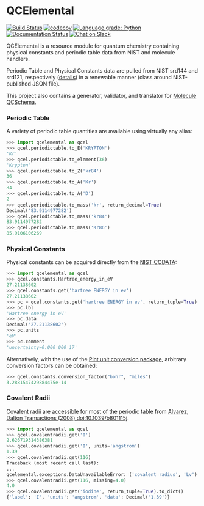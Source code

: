 # QCElemental

[![Build Status](https://travis-ci.org/MolSSI/QCElemental.svg?branch=master)](https://travis-ci.org/MolSSI/QCElemental)
[![codecov](https://codecov.io/gh/MolSSI/QCElemental/branch/master/graph/badge.svg)](https://codecov.io/gh/MolSSI/QCElemental)
[![Language grade: Python](https://img.shields.io/lgtm/grade/python/g/MolSSI/QCElemental.svg?logo=lgtm&logoWidth=18)](https://lgtm.com/projects/g/MolSSI/QCElemental/context:python)
[![Documentation Status](https://readthedocs.org/projects/qcelemental/badge/?version=latest)](https://qcelemental.readthedocs.io/en/latest/?badge=latest)
[![Chat on Slack](https://img.shields.io/badge/chat-on_slack-green.svg?longCache=true&style=flat&logo=slack)](https://join.slack.com/t/qcdb/shared_invite/enQtNDIzNTQ2OTExODk0LWM3OTgxN2ExYTlkMTlkZjA0OTExZDlmNGRlY2M4NWJlNDlkZGQyYWUxOTJmMzc3M2VlYzZjMjgxMDRkYzFmOTE)

QCElemental is a resource module for quantum chemistry containing physical
constants and periodic table data from NIST and molecule handlers.

Periodic Table and Physical Constants data are pulled from NIST srd144 and
srd121, respectively ([details](nist_data/README.md)) in a renewable manner
(class around NIST-published JSON file).

This project also contains a generator, validator, and translator for [Molecule
QCSchema](https://molssi-qc-schema.readthedocs.io/en/latest/auto_topology.html).

### Periodic Table

A variety of periodic table quantities are available using virtually any alias:

```python
>>> import qcelemental as qcel
>>> qcel.periodictable.to_E('KRYPTON')
'Kr'
>>> qcel.periodictable.to_element(36)
'Krypton'
>>> qcel.periodictable.to_Z('kr84')
36
>>> qcel.periodictable.to_A('Kr')
84
>>> qcel.periodictable.to_A('D')
2
>>> qcel.periodictable.to_mass('kr', return_decimal=True)
Decimal('83.9114977282')
>>> qcel.periodictable.to_mass('kr84')
83.9114977282
>>> qcel.periodictable.to_mass('Kr86')
85.9106106269
```

### Physical Constants

Physical constants can be acquired directly from the [NIST CODATA](https://physics.nist.gov/cuu/Constants/Table/allascii.txt):

```python
>>> import qcelemental as qcel
>>> qcel.constants.Hartree_energy_in_eV
27.21138602
>>> qcel.constants.get('hartree ENERGY in ev')
27.21138602
>>> pc = qcel.constants.get('hartree ENERGY in ev', return_tuple=True)
>>> pc.lbl
'Hartree energy in eV'
>>> pc.data
Decimal('27.21138602')
>>> pc.units
'eV'
>>> pc.comment
'uncertainty=0.000 000 17'
```

Alternatively, with the use of the [Pint unit conversion package](https://pint.readthedocs.io/en/latest/), arbitrary
conversion factors can be obtained:

```python
>>> qcel.constants.conversion_factor("bohr", "miles")
3.2881547429884475e-14
```

### Covalent Radii

Covalent radii are accessible for most of the periodic table from [Alvarez, Dalton Transactions (2008) doi:10.1039/b801115j](https://doi.org/10.1039/b801115j).
```python
>>> import qcelemental as qcel
>>> qcel.covalentradii.get('I')
2.626719314386381
>>> qcel.covalentradii.get('I', units='angstrom')
1.39
>>> qcel.covalentradii.get(116)
Traceback (most recent call last):
...
qcelemental.exceptions.DataUnavailableError: ('covalent radius', 'Lv')
>>> qcel.covalentradii.get(116, missing=4.0)
4.0
>>> qcel.covalentradii.get('iodine', return_tuple=True).to_dict()
{'label': 'I', 'units': 'angstrom', 'data': Decimal('1.39')}
```
